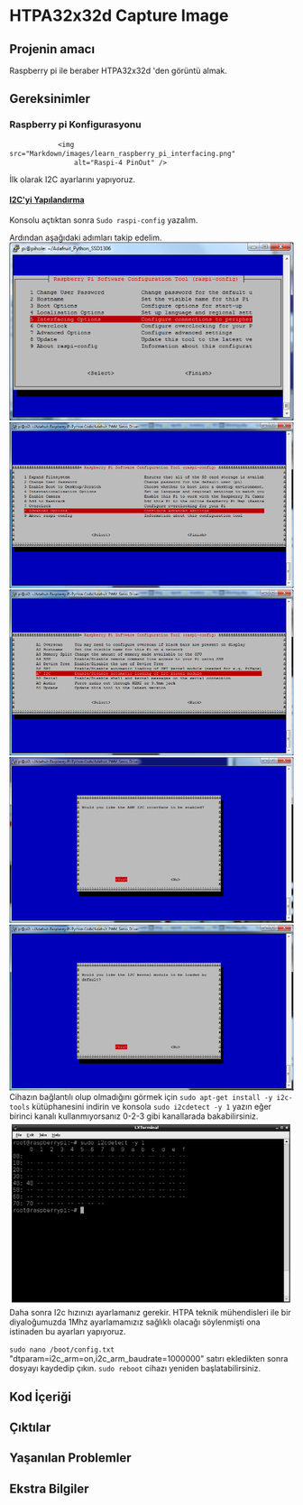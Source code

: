 # HTPA32x32d Capture Image

## Projenin amacı
Raspberry pi ile beraber HTPA32x32d 'den görüntü almak.
## Gereksinimler
### Raspberry pi Konfigurasyonu
    			<img src="Markdown/images/learn_raspberry_pi_interfacing.png"
    				alt="Raspi-4 PinOut" />
İlk olarak I2C ayarlarını yapıyoruz.
#### [I2C'yi Yapılandırma](https://learn.adafruit.com/adafruits-raspberry-pi-lesson-4-gpio-setup/configuring-i2c)

Konsolu açtıktan sonra `Sudo raspi-config` yazalım.

Ardından aşağıdaki adımları takip edelim.
    			<img src="Markdown/images/learn_raspberry_pi_interfacing.png">
                <img src="Markdown/images/learn_raspberry_pi_advancedopt.png">
                <img src="Markdown/images/learn_raspberry_pi_i2c.png">
                <img src="Markdown/images/learn_raspberry_pi_wouldyoukindly.png">
                <img src="Markdown/images/learn_raspberry_pi_i2ckernel.png">
Cihazın bağlantılı olup olmadığını görmek için `sudo apt-get install -y i2c-tools` kütüphanesini indirin ve konsola    `sudo i2cdetect -y 1` yazın eğer birinci kanalı kullanmıyorsanız 0-2-3 gibi kanallarada bakabilirsiniz.                    
              <img src="Markdown/images/learn_raspberry_pi_i2c-detect.png">
 Daha sonra I2c hızınızı ayarlamanız gerekir. HTPA teknik mühendisleri ile bir diyaloğumuzda 1Mhz ayarlamamızız sağlıklı olacağı söylenmişti ona istinaden bu ayarları yapıyoruz.
 
 `sudo nano /boot/config.txt`
 "dtparam=i2c_arm=on,i2c_arm_baudrate=1000000" satırı ekledikten sonra dosyayı kaydedip çıkın.
 `sudo reboot` cihazı yeniden başlatabilirsiniz.

                
## Kod İçeriği
## Çıktılar
## Yaşanılan Problemler
## Ekstra Bilgiler
